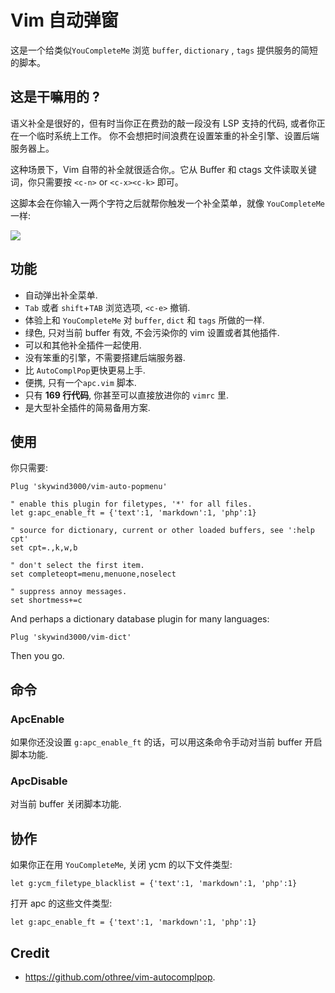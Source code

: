 # Vim 自动弹窗

这是一个给类似`YouCompleteMe` 浏览 `buffer`, `dictionary` , `tags` 提供服务的简短的脚本。

## 这是干嘛用的 ?

语义补全是很好的，但有时当你正在费劲的敲一段没有 LSP 支持的代码, 或者你正在一个临时系统上工作。
你不会想把时间浪费在设置笨重的补全引擎、设置后端服务器上。

这种场景下，Vim 自带的补全就很适合你,。它从 Buffer 和 ctags 文件读取关键词，你只需要按 `<c-n>` or `<c-x><c-k>` 即可。

这脚本会在你输入一两个字符之后就帮你触发一个补全菜单，就像 `YouCompleteMe`一样:

![](https://skywind3000.github.io/images/p/auto-popmenu/demo.gif)

## 功能

- 自动弹出补全菜单.
- `Tab` 或者 `shift`+`TAB` 浏览选项, `<c-e>` 撤销.
- 体验上和 `YouCompleteMe` 对 `buffer`, `dict` 和 `tags` 所做的一样.
- 绿色, 只对当前 buffer 有效, 不会污染你的 vim 设置或者其他插件.
- 可以和其他补全插件一起使用.
- 没有笨重的引擎，不需要搭建后端服务器.
- 比 `AutoComplPop`更快更易上手.
- 便携, 只有一个`apc.vim` 脚本.
- 只有 **169 行代码**, 你甚至可以直接放进你的 `vimrc` 里.
- 是大型补全插件的简易备用方案.

## 使用

你只需要:

```VimL
Plug 'skywind3000/vim-auto-popmenu'

" enable this plugin for filetypes, '*' for all files.
let g:apc_enable_ft = {'text':1, 'markdown':1, 'php':1}

" source for dictionary, current or other loaded buffers, see ':help cpt'
set cpt=.,k,w,b

" don't select the first item.
set completeopt=menu,menuone,noselect

" suppress annoy messages.
set shortmess+=c
```

And perhaps a dictionary database plugin for many languages:

```
Plug 'skywind3000/vim-dict'
```

Then you go.

## 命令

### ApcEnable

如果你还没设置 `g:apc_enable_ft` 的话，可以用这条命令手动对当前 buffer 开启脚本功能.

### ApcDisable

对当前 buffer 关闭脚本功能.

## 协作

如果你正在用 `YouCompleteMe`, 关闭 ycm 的以下文件类型:

```VimL
let g:ycm_filetype_blacklist = {'text':1, 'markdown':1, 'php':1}
```

打开 apc 的这些文件类型:

```VimL
let g:apc_enable_ft = {'text':1, 'markdown':1, 'php':1}
```


## Credit

- https://github.com/othree/vim-autocomplpop.
